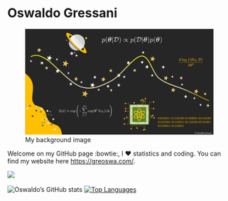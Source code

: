Oswaldo Gressani
================

<!-- Background image -->

<figure>
<img src="Github_cover.png" alt="My background image" />
<figcaption aria-hidden="true">My background image</figcaption>
</figure>

Welcome on my GitHub page :bowtie:, I :heart: statistics and coding. You
can find my website here
<a href="https://www.greoswa.com/index.html" target="_blank">
https://greoswa.com/</a>.

![](https://komarev.com/ghpvc/?username=oswaldogressani&style=flat-square&color=3cb371)

![Oswaldo’s GitHub
stats](https://github-readme-stats.vercel.app/api?username=oswaldogressani&show_icons=true&theme=transparent&bg_color=00012&hide_rank=true)
[![Top
Languages](https://github-readme-stats.vercel.app/api/top-langs/?username=oswaldogressani&layout=compact)](https://github.com/oswaldogressani)
